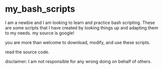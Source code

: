 # my_bash_scripts

I am a newbie and I am looking to learn and practice bash scripting.
These are some scripts that I have created by looking things up and adapting them to my needs. my source is google!

you are more than welcome to download, modify, and use these scripts. 

read the source code.

disclaimer: I am not responsible for any wrong doing on behalf of others. 
